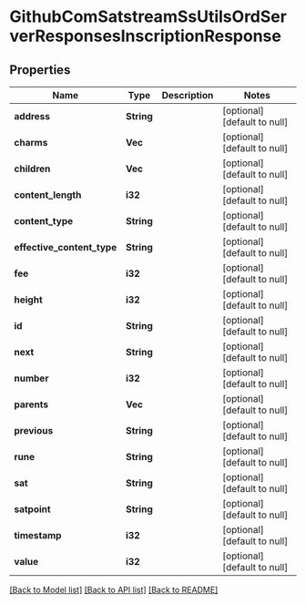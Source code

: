 # GithubComSatstreamSsUtilsOrdServerResponsesInscriptionResponse

## Properties
Name | Type | Description | Notes
------------ | ------------- | ------------- | -------------
**address** | **String** |  | [optional] [default to null]
**charms** | **Vec<String>** |  | [optional] [default to null]
**children** | **Vec<String>** |  | [optional] [default to null]
**content_length** | **i32** |  | [optional] [default to null]
**content_type** | **String** |  | [optional] [default to null]
**effective_content_type** | **String** |  | [optional] [default to null]
**fee** | **i32** |  | [optional] [default to null]
**height** | **i32** |  | [optional] [default to null]
**id** | **String** |  | [optional] [default to null]
**next** | **String** |  | [optional] [default to null]
**number** | **i32** |  | [optional] [default to null]
**parents** | **Vec<String>** |  | [optional] [default to null]
**previous** | **String** |  | [optional] [default to null]
**rune** | **String** |  | [optional] [default to null]
**sat** | **String** |  | [optional] [default to null]
**satpoint** | **String** |  | [optional] [default to null]
**timestamp** | **i32** |  | [optional] [default to null]
**value** | **i32** |  | [optional] [default to null]

[[Back to Model list]](../README.md#documentation-for-models) [[Back to API list]](../README.md#documentation-for-api-endpoints) [[Back to README]](../README.md)


